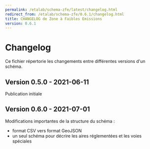 ```yaml
---
permalink: /etalab/schema-zfe/latest/changelog.html
redirect_from: /etalab/schema-zfe/0.6.1/changelog.html
title: CHANGELOG de Zone à Faibles Emissions
version: 0.6.1
---
```


# Changelog

Ce fichier répertorie les changements entre différentes versions d'un schéma.


## Version 0.5.0 - 2021-06-11

Publication initiale 

## Version 0.6.0 - 2021-07-01

Modifications importantes de la structure du schéma : 
- format CSV vers format GeoJSON
- un seul schéma pour décrire les aires réglementées et les voies spéciales